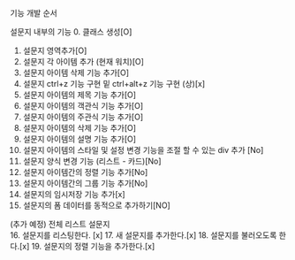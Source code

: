기능 개발 순서

설문지 내부의 기능
0. 클래스 생성[O]
1. 설문지 영역추가[O]
2. 설문지 각 아이템 추가 (현재 워치)[O]
3. 설문지 아이템 삭제 기능 추가[O]
4. 설문지 ctrl+z 기능 구현 밑 ctrl+alt+z 기능 구현 (상)[x]
5. 설문지 아이템의 제목 기능 추가[O]
6. 설문지 아이템의 객관식 기능 추가[O]
7. 설문지 아이템의 주관식 기능 추가[O]
8. 설문지 아이템의 삭제 기능 추가[O]
9. 설문지 아이템의 설명 기능 추가[O]
10. 설문지 아이템의 스타일 및 설정 변경 기능을 조절 할 수 있는 div 추가 [No]
11. 설문지 양식 변경 기능 (리스트 - 카드)[No]
12. 설문지 아이템간의 정렬 기능 추가[No]
13. 설문지 아이템간의 그룹 기능 추가[No]
14. 설문지의 임시저장 기능 추가[x]
15. 설문지의 폼 데이터를 동적으로 추가하기[NO]

(추가 예정)
전체 리스트 설문지
<br>
16. 설문지를 리스팅한다. [x]
17. 새 설문지를 추가한다.[x]
18. 설문지를 불러오도록 한다.[x]
19. 설문지의 정렬 기능을 추가한다.[x]


